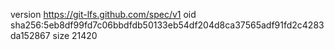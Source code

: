 version https://git-lfs.github.com/spec/v1
oid sha256:5eb8df99fd7c06bbdfdb50133eb54df204d8ca37565adf91fd2c4283da152867
size 21420
